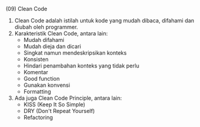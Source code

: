 (09) Clean Code

1. Clean Code adalah istilah untuk kode yang mudah dibaca, difahami dan diubah oleh programmer.
2. Karakteristik Clean Code, antara lain:
   - Mudah difahami
   - Mudah dieja dan dicari
   - Singkat namun mendeskripsikan konteks
   - Konsisten
   - Hindari penambahan konteks yang tidak perlu
   - Komentar
   - Good function
   - Gunakan konvensi
   - Formatting
3. Ada juga Clean Code Principle, antara lain:
   - KISS (Keep It So Simple)
   - DRY (Don't Repeat Yourself)
   - Refactoring
